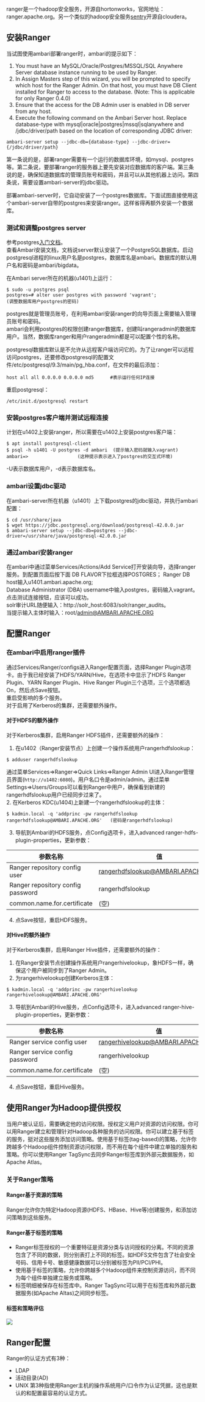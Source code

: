 ranger是一个hadoop安全服务，开源自hortonworks，官网地址：ranger.apache.org。另一个类似的hadoop安全服务[sentry](sentry.apache.org)开源自cloudera。  
## 安装Ranger
当试图使用ambari部署ranger时，ambari的提示如下：
 1. You must have an MySQL/Oracle/Postgres/MSSQL/SQL Anywhere Server database instance running to be used by Ranger.
 2. In Assign Masters step of this wizard, you will be prompted to specify which host for the Ranger Admin. On that host, you must have DB Client installed for Ranger to access to the database. (Note: This is applicable for only Ranger 0.4.0)
 3. Ensure that the access for the DB Admin user is enabled in DB server from any host.
 4. Execute the following command on the Ambari Server host. Replace database-type with mysql|oracle|postgres|mssql|sqlanywhere and /jdbc/driver/path based on the location of corresponding JDBC driver:
```
ambari-server setup --jdbc-db={database-type} --jdbc-driver={/jdbc/driver/path}
```
第一条说的是，部署ranger需要有一个运行的数据库环境，如mysql、postgres等。第二条说，要部署ranger的服务器上要先安装对应数据库的客户端。第三条说的是，确保知道数据库的管理员账号和密码，并且可以从其他机器上访问。第四条说，需要设置ambari-server的jdbc驱动。  

部署ambari-server时，它自动安装了一个postgres数据库。下面试图直接使用这个ambari-server自带的postgres来安装ranger。这样省得再额外安装一个数据库。  

### 测试和调整postgres server
参考postgres[入门文档](http://www.ruanyifeng.com/blog/2013/12/getting_started_with_postgresql.html)。  
查看Ambari安装文档，文档说server默认安装了一个PostgreSQL数据库。启动postgresql进程的linux用户名是postgres，数据库名是ambari。数据库的默认用户名和密码是ambari/bigdata。   

在Ambari server所在的机器(u1401)上运行：
```
$ sudo -u postgres psql
postgres=# alter user postgres with password 'vagrant';              (调整数据库用户postgres的密码)
```
postgres就是管理员账号，在利用ambari安装ranger的向导页面上需要输入管理员账号和密码。  
ambari会利用postgres的权限创建ranger数据库，创建叫rangeradmin的数据库用户。当然，数据库ranger和用户rangeradmin都是可以配置个性的名称。  

postgresql数据库默认是不允许从远程客户端访问它的。为了让ranger可以远程访问postgres，还要修改postgresql的配置文件/etc/postgresql/9.3/main/pg_hba.conf，在文件的最后添加：
```
host all all 0.0.0.0 0.0.0.0 md5      #表示运行任何IP连接
``` 
重启postgresql：  
```
/etc/init.d/postgresql restart
```
### 安装postgres客户端并测试远程连接
计划在u1402上安装ranger，所以需要在u1402上安装postgres客户端：  
```
$ apt install postgresql-client
$ psql -h u1401 -U postgres -d ambari  (提示输入密码就输入vagrant)
ambari=>                  (这种提示表示进入了postgres的交互式环境)
```
-U表示数据库用户，-d表示数据库名。  

### ambari设置jdbc驱动
在ambari-server所在机器（u1401）上下载postgres的jdbc驱动，并执行ambari配置：
```
$ cd /usr/share/java
$ wget https://jdbc.postgresql.org/download/postgresql-42.0.0.jar
$ ambari-server setup --jdbc-db=postgres --jdbc-driver=/usr/share/java/postgresql-42.0.0.jar
```
### 通过ambari安装ranger
在ambari中通过菜单Services/Actions/Add Service打开安装向导，选择ranger服务。到配置页面后按下面
DB FLAVOR下拉框选择POSTGRES； 
Ranger DB host输入u1401.ambari.apache.org;  
Database Administrator (DBA) username中输入postgres，密码输入vagrant。点击测试连接按钮，应该可以成功。  
solr审计URL随便输入：http://solr_host:6083/solr/ranger_audits。  
当提示输入主体时输入：root/admin@AMBARI.APACHE.ORG  

## 配置Ranger
### 在ambari中启用ranger插件
通过Services/Ranger/configs进入Ranger配置页面，选择Ranger Plugin选项卡。由于我已经安装了HDFS/YARN/Hive，在选项卡中显示了HDFS Ranger Plugin、YARN Ranger Plugin、Hive Ranger Plugin三个选项，三个选项都选On，然后点Save按钮。  
重启受影响的多个服务。  
对于启用了Kerberos的集群，还需要额外操作。  

#### 对于HDFS的额外操作
对于Kerberos集群，启用Ranger HDFS插件，还需要额外的操作：
 1. 在u1402（Ranger安装节点）上创建一个操作系统用户rangerhdfslookup：
```
$ adduser rangerhdfslookup
```
通过菜单Services=>Ranger=>Quick Links=>Ranger Admin UI进入Ranger管理员界面(```http://u1402:6080```)。用户名口令是admin/admin。通过菜单Settings=>Users/Groups可以看到Ranger中用户，确保看到新建的rangerhdfslookup用户已经同步过来了。  
 2. 在Kerberos KDC(u1404)上新建一个rangerhdfslookup的主体：  
```
$ kadmin.local -q 'addprinc -pw rangerhdfslookup rangerhdfslookup@AMBARI.APACHE.ORG'   (密码是rangerhdfslookup)
```
 3. 导航到Ambari的HDFS服务，点Config选项卡，进入advanced ranger-hdfs-plugin-properties，更新参数：

 参数名称 | 值
---------|--------
Ranger repository config user | rangerhdfslookup@AMBARI.APACHE.ORG
Ranger repository config password | rangerhdfslookup
common.name.for.certificate | (空)
 4. 点Save按钮，重启HDFS服务。

#### 对Hive的额外操作
对于Kerberos集群，启用Ranger Hive插件，还需要额外的操作：
 1. 在Ranger安装节点创建操作系统用户rangerhivelookup，象HDFS一样，确保这个用户被同步到了Ranger Admin。  
 2. 为rangerhivelookup创建Kerberos主体：
```
$ kadmin.local -q 'addprinc -pw rangerhivelookup rangerhivelookup@AMBARI.APACHE.ORG'
```
 3. 导航到Ambari的Hive服务，点Config选项卡，进入advanced ranger-hive-plugin-properties，更新参数：

 参数名称 | 值
---------|--------
Ranger service config user | rangerhivelookup@AMBARI.APACHE.ORG
Ranger service config password | rangerhivelookup
common.name.for.certificate | (空)
 4. 点Save按钮，重启Hive服务。

## 使用Ranger为Hadoop提供授权
当用户被认证后，需要确定他的访问权限。授权定义用户对资源的访问权限。你可以用Ranger建立和管理针对Hadoop各种服务的访问权限。你可以建立基于标签的服务，挺对这些服务添加访问策略。使用基于标签(tag-based)的策略，允许你跨越多个Hadoop组件控制资源访问权限，而不用在每个组件中建立单独的服务和策略。你可以使用Ranger TagSync去同步Ranger标签库到外部元数据服务，如Apache Atlas。

### 关于Ranger策略
#### Ranger基于资源的策略
Ranger允许你为特定Hadoop资源(HDFS、HBase、Hive等)创建服务，和添加访问策略到这些服务。
#### Ranger基于标签的策略
 - Ranger标签授权的一个重要特征是资源分类与访问授权的分离。不同的资源包含了不同的数据，则分别表打上不同的标签。如HDFS文件包含了社会安全号码、信用卡号、敏感健康数据可以分别被标签为PII/PCI/PHI。
 - 使用基于标签的策略，允许你跨越多个Hadoop组件来控制资源访问，而不同为每个组件单独建立服务或策略。
 - 标签明细被保存在标签库中。Ranger TagSync可以用于在标签库和外部元数据服务(如Apache Altas)之间同步标签。
#### 标签和策略评估
![](http://docs.hortonworks.com/HDPDocuments/HDP2/HDP-2.5.3/bk_security/content/figures/3/figures/Ranger-Policy-Evaluation-Flow-with-Tags.png)

## Ranger配置
Ranger的认证方式有3种：  
- LDAP
- 活动目录(AD)
- UNIX
第3种指使用Ranger主机的操作系统用户/口令作为认证凭据，这也是默认的和配置最容易的认证方式。  


